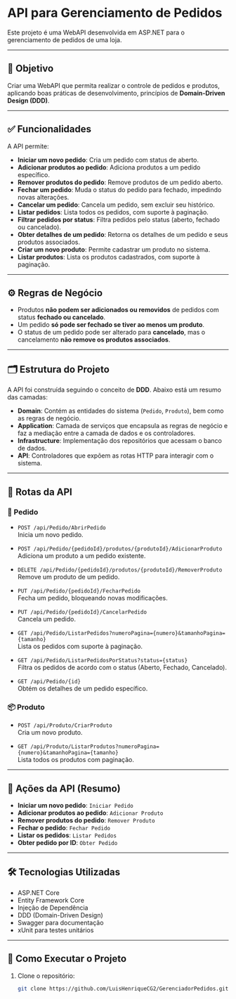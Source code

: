 # API para Gerenciamento de Pedidos

Este projeto é uma WebAPI desenvolvida em ASP.NET para o gerenciamento de pedidos de uma loja.

---

## 🎯 Objetivo

Criar uma WebAPI que permita realizar o controle de pedidos e produtos, aplicando boas práticas de desenvolvimento, princípios de **Domain-Driven Design (DDD)**.

---

## ✅ Funcionalidades

A API permite:

- **Iniciar um novo pedido**: Cria um pedido com status de aberto.
- **Adicionar produtos ao pedido**: Adiciona produtos a um pedido específico.
- **Remover produtos do pedido**: Remove produtos de um pedido aberto.
- **Fechar um pedido**: Muda o status do pedido para fechado, impedindo novas alterações.
- **Cancelar um pedido**: Cancela um pedido, sem excluir seu histórico.
- **Listar pedidos**: Lista todos os pedidos, com suporte à paginação.
- **Filtrar pedidos por status**: Filtra pedidos pelo status (aberto, fechado ou cancelado).
- **Obter detalhes de um pedido**: Retorna os detalhes de um pedido e seus produtos associados.
- **Criar um novo produto**: Permite cadastrar um produto no sistema.
- **Listar produtos**: Lista os produtos cadastrados, com suporte à paginação.

---

## ⚙️ Regras de Negócio

- Produtos **não podem ser adicionados ou removidos** de pedidos com status **fechado ou cancelado**.
- Um pedido **só pode ser fechado se tiver ao menos um produto**.
- O status de um pedido pode ser alterado para **cancelado**, mas o cancelamento **não remove os produtos associados**.

---

## 🗂️ Estrutura do Projeto

A API foi construída seguindo o conceito de **DDD**. Abaixo está um resumo das camadas:

- **Domain**: Contém as entidades do sistema (`Pedido`, `Produto`), bem como as regras de negócio.
- **Application**: Camada de serviços que encapsula as regras de negócio e faz a mediação entre a camada de dados e os controladores.
- **Infrastructure**: Implementação dos repositórios que acessam o banco de dados.
- **API**: Controladores que expõem as rotas HTTP para interagir com o sistema.

---

## 📌 Rotas da API

### 🛒 Pedido

- `POST /api/Pedido/AbrirPedido`  
  Inicia um novo pedido.

- `POST /api/Pedido/{pedidoId}/produtos/{produtoId}/AdicionarProduto`  
  Adiciona um produto a um pedido existente.

- `DELETE /api/Pedido/{pedidoId}/produtos/{produtoId}/RemoverProduto`  
  Remove um produto de um pedido.

- `PUT /api/Pedido/{pedidoId}/FecharPedido`  
  Fecha um pedido, bloqueando novas modificações.

- `PUT /api/Pedido/{pedidoId}/CancelarPedido`  
  Cancela um pedido.

- `GET /api/Pedido/ListarPedidos?numeroPagina={numero}&tamanhoPagina={tamanho}`  
  Lista os pedidos com suporte à paginação.

- `GET /api/Pedido/ListarPedidosPorStatus?status={status}`  
  Filtra os pedidos de acordo com o status (Aberto, Fechado, Cancelado).

- `GET /api/Pedido/{id}`  
  Obtém os detalhes de um pedido específico.

### 📦 Produto

- `POST /api/Produto/CriarProduto`  
  Cria um novo produto.

- `GET /api/Produto/ListarProdutos?numeroPagina={numero}&tamanhoPagina={tamanho}`  
  Lista todos os produtos com paginação.

---

## 🧾 Ações da API (Resumo)

- **Iniciar um novo pedido**: `Iniciar Pedido`
- **Adicionar produtos ao pedido**: `Adicionar Produto`
- **Remover produtos do pedido**: `Remover Produto`
- **Fechar o pedido**: `Fechar Pedido`
- **Listar os pedidos**: `Listar Pedidos`
- **Obter pedido por ID**: `Obter Pedido`

---

## 🛠️ Tecnologias Utilizadas

- ASP.NET Core
- Entity Framework Core
- Injeção de Dependência
- DDD (Domain-Driven Design)
- Swagger para documentação
- xUnit para testes unitários

---

## 🚀 Como Executar o Projeto

1. Clone o repositório:
   ```bash
   git clone https://github.com/LuisHenriqueCG2/GerenciadorPedidos.git
